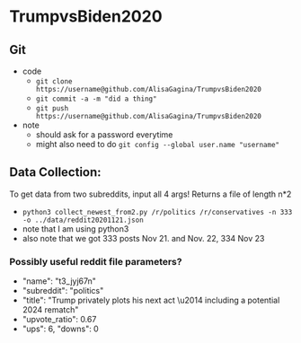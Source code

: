 # TrumpvsBiden2020

## Git
- code
  - `git clone https://username@github.com/AlisaGagina/TrumpvsBiden2020`
  - `git commit -a -m "did a thing"`
  - `git push https://username@github.com/AlisaGagina/TrumpvsBiden2020`
- note 
  - should ask for a password everytime
  - might also need to do  `git config --global user.name "username"`

## Data Collection:
 To get data from two subreddits, input all 4 args! Returns a file of length n*2
 - `python3 collect_newest_from2.py /r/politics /r/conservatives -n 333 -o ../data/reddit20201121.json   `
 -  note that I am using python3
 -  also note that we got 333 posts Nov 21. and Nov. 22, 334 Nov 23
 
 ### Possibly useful reddit file parameters?
 - "name": "t3_jyj67n"
 - "subreddit": "politics"
 - "title": "Trump privately plots his next act \u2014 including a potential 2024 rematch"
 - "upvote_ratio": 0.67
 - "ups": 6, "downs": 0
